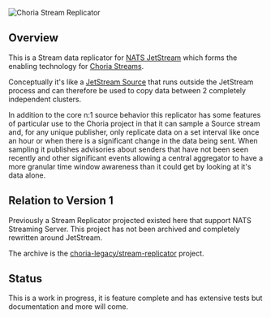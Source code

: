 ![Choria Stream Replicator](https://choria.io/stream-replicator-logo-horizonal.png)

## Overview

This is a Stream data replicator for [NATS JetStream](https://docs.nats.io/jetstream/) which forms the enabling technology
for [Choria Streams](https://choria.io/docs/streams/).

Conceptually it's like a [JetStream Source](https://docs.nats.io/running-a-nats-service/nats_admin/jetstream_admin/replication)
that runs outside the JetStream process and can therefore be used to copy data between 2 completely independent clusters.

In addition to the core n:1 source behavior this replicator has some features of particular use to the Choria project in 
that it can sample a Source stream and, for any unique publisher, only replicate data on a set interval like once an hour
or when there is a significant change in the data being sent. When sampling it publishes advisories about senders that 
have not been seen recently and other significant events allowing a central aggregator to have a more granular time window 
awareness than it could get by looking at it's data alone.

## Relation to Version 1

Previously a Stream Replicator projected existed here that support NATS Streaming Server.  This project has not been archived
and completely rewritten around JetStream.

The archive is the [choria-legacy/stream-replicator](https://github.com/choria-legacy/stream-replicator) project.

## Status

This is a work in progress, it is feature complete and has extensive tests but documentation and more will come.
